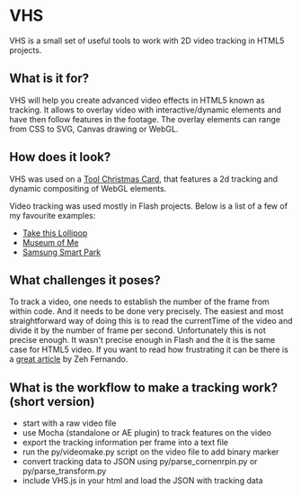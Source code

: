 VHS
===

VHS is a small set of useful tools to work with 2D video tracking in HTML5 projects.

What is it for?
---

VHS will help you create advanced video effects in HTML5 known as tracking. It allows to overlay video with interactive/dynamic elements and have then follow features in the footage. The overlay elements can range from CSS to SVG, Canvas drawing or WebGL.

How does it look?
---

VHS was used on a [Tool Christmas Card](http://demo.toolprototype.com/toolxmas/), that features a 2d tracking and dynamic compositing of WebGL elements.

Video tracking was used mostly in Flash projects. Below is a list of a few of my favourite examples:

- [Take this Lollipop](http://www.takethislollipop.com/)
- [Museum of Me](http://www.intel.com/museumofme/en_US/r/index.htm)
- [Samsung Smart Park](http://www.samsungsmartpark.co.kr/)

What challenges it poses?
---

To track a video, one needs to establish the number of the frame from within code. And it needs to be done very precisely. The easiest and most straightforward way of doing this is to read the currentTime of the video and divide it by the number of frame per second. Unfortunately this is not precise enough. It wasn't precise enough in Flash and the it is the same case for HTML5 video. If you want to read how frustrating it can be there is a [great article](http://zehfernando.com/2011/flash-video-frame-time-woes/) by Zeh Fernando.

What is the workflow to make a tracking work? (short version)
---

- start with a raw video file
- use Mocha (standalone or AE plugin) to track features on the video
- export the tracking information per frame into a text file
- run the py/videomake.py script on the video file to add binary marker
- convert tracking data to JSON using py/parse_cornenrpin.py or py/parse_transform.py
- include VHS.js in your html and load the JSON with tracking data